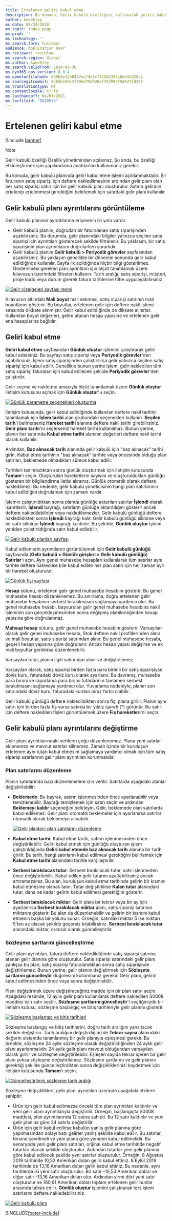 ```yaml
---
title: Ertelenen geliri kabul etme
description: Bu konuda, Gelir kabulü özelliğini kullanarak geliri kabul etme hakkında bilgiler verilir.
author: kweekley
ms.date: 08/24/2018
ms.topic: index-page
ms.prod: ''
ms.technology: ''
ms.search.form: Customer
audience: Application User
ms.reviewer: roschlom
ms.search.region: Global
ms.author: kweekley
ms.search.validFrom: 2018-08-30
ms.dyn365.ops.version: 8.0.4
ms.openlocfilehash: 8d9b5e1248497ec74e1c7125b2395c0ed4c825c2
ms.sourcegitcommit: 0e8db169c3f90bd750826af76709ef5d621fd377
ms.translationtype: HT
ms.contentlocale: tr-TR
ms.lasthandoff: 04/01/2021
ms.locfileid: "5820533"
---
```

# <a name="recognize-deferred-revenue"></a>Ertelenen geliri kabul etme

[!include [banner](../includes/banner.md)]

> [!NOTE]
> Gelir kabulü özelliği Özellik yönetiminden açılamaz. Şu anda, bu özelliği etkinleştirmek için yapılandırma anahtarları kullanmanız gerekir.

Bu konuda, gelir kabulü planında geliri kabul etme işlemi açıklanmaktadır. Bir faturanın satış siparişi için deftere nakledilmesinin ardından gelir planı olan her satış siparişi satırı için bir gelir kabulü planı oluşturulur. Satırın gelirinin ertelenip ertelenmesi gerektiğini belirlemek için satırdaki gelir planı kullanılır.

## <a name="view-revenue-recognition-schedule-details"></a>Gelir kabulü planı ayrıntılarını görüntüleme

Gelir kabulü planının ayrıntılarına erişmenin iki yolu vardır.

- Gelir kabulü planını, doğrudan bir faturalanan satış siparişinden açabilirsiniz. Bu durumda, gelir planındaki bilgiler yalnızca seçilen satış siparişi için ayrıntıları gösterecek şekilde filtrelenir. Bu yaklaşım, bir satış siparişinin plan ayrıntılarını doğrularken yararlıdır.
- Gelir kabulü planını **Gelir kabulü \> Periyodik görevler** sayfasından açabilirsiniz. Bu yaklaşım genellikle bir dönemin sonunda gelir kabul edildiğinde kullanılır. Sayfa ilk açıldığında hiçbir bilgi gösterilmez. Gösterilmesi gereken plan ayrıntıları için ölçüt tanımlamak üzere kılavuzun üzerindeki filtreleri kullanın. Tarih aralığı, satış siparişi, müşteri, proje kodu veya durum girerek fatura tarihlerine filtre uygulayabilirsiniz.

[![Gelir çizelgeleri sayfası resmi](./media/revenue-recognition-schedule-page.png)](./media/revenue-recognition-schedule-page.png)

Kılavuzun altındaki **Mali boyut** hızlı sekmesi, satış siparişi satırının mali boyutlarını gösterir. Bu boyutlar, ertelenen gelir için deftere nakil işlemi sırasında dikkate alınmıştır. Gelir kabul edildiğinde de dikkate alınırlar. Kullanılan boyut değerleri, gelire atanan hesap yapısına ve ertelenen gelir ana hesaplarına bağlıdır.

## <a name="recognize-revenue"></a>Geliri kabul etme

**Geliri kabul etme** sayfasından **Günlük oluştur** işlemini çalıştırarak geliri kabul edersiniz. Bu sayfayı satış siparişi veya **Periyodik görevler**'den açabilirsiniz. İşlem satış siparişinden çalıştırılırsa gelir yalnızca seçilen satış siparişi için kabul edilir. Genellikle bunun yerine işlem, gelir nakledilen tüm satış siparişi faturaları için kabul edilecek şekilde **Periyodik görevler**'den çalıştırılır.

Gelir seçme ve nakletme amacıyla ölçüt tanımlamak üzere **Günlük oluştur** iletişim kutusunu açmak için **Günlük oluştur**'u seçin.

[![Günlük parametre seçenekleri oluşturma](./media/revenue-recognition-create-journal.png)](./media/revenue-recognition-create-journal.png)

İletişim kutusunda, gelir kabul edildiğinde kullanılan deftere nakil tarihini tanımlamak için **İşlem tarihi** alan grubundaki seçenekleri kullanın. **Seçilen tarih**'i belirlerseniz **Hareket tarihi** alanına deftere nakil tarihi girebilirsiniz. **Gelir planı tarihi**'ni seçerseniz hareket tarihi kullanılmaz. Bunun yerine, planın her satırında **Kabul etme tarihi** alanının değerleri deftere nakil tarihi olarak kullanılır.

Ardından, **Baz alınacak tarih** alanında gelir kabulü için "baz alınacak" tarihi girin. Kabul etme tarihinin "baz alınacak" tarihte veya öncesinde olduğu plan satırları, beklemede olmadıkları sürece kabul edilir.

Tarihleri tanımladıktan sonra günlük oluşturmak için iletişim kutusunda **Tamam**'ı seçin. Oluşturulan hareketlerin sayısını ve oluşturuldukları günlüğü gösteren bir bilgilendirme iletisi alırsınız. Günlük otomatik olarak deftere nakledilmez. Bu nedenle, gelir kabulü yöneticisinin hangi plan satırlarının kabul edildiğini doğrulamak için zamanı vardır.

İşlemin çalıştırıldıktan sonra planda günlüğe aktarılan satırlar **İşlendi** olarak işaretlenir. **İşlendi** bayrağı, satırların günlüğe aktarıldığını gösterir ancak deftere nakledilebilirler veya nakledilemezler. Gelir kabulü günlüğü deftere nakledildikten sonra **İşlendi** bayrağı kalır. Gelir kabulü günlüğü silinirse veya bir satır silinirse **İşlendi** bayrağı kaldırılır. Bu şekilde, **Günlük oluştur** işlemi yeniden çalıştırıldığında satır kabul edilebilir.

[![Gelir kabulü planları sayfası](./media/revenue-recognition-rev-recog-schedule-02.png)](./media/revenue-recognition-rev-recog-schedule-02.png)

Kabul edilenlerin ayrıntılarını görüntülemek için **Gelir kabulü günlüğü** sayfasında (**Gelir kabulü \> Günlük girişleri \> Gelir kabulü günlüğü**) **Satırlar**'ı açın. Aynı genel muhasebe hesapları kullanılarak tüm satırlar aynı tarihte deftere nakledilse bile kabul edilen her plan satırı için her zaman ayrı bir hareket oluşturulur.

[![Günlük fişi sayfası](./media/revenue-recognition-journal-voucher.png)](./media/revenue-recognition-journal-voucher.png)

**Hesap** sütunu, ertelenen gelir genel muhasebe hesabını gösterir. Bu genel muhasebe hesabı düzenlenemez. Bu sınırlama, doğru ertelenen gelir muhasebe hesabının serbest bırakılmasını sağlamaya yardımcı olur. Bu genel muhasebe hesabı, başvurulan gelir genel muhasebe hesabına nakil işleminin son gerçekleşmesinden sonra değişmiş olabileceğinden hesap yapısına göre doğrulanmaz.

**Mahsup hesap** sütunu, gelir genel muhasebe hesabını gösterir. Varsayılan olarak gelir genel muhasebe hesabı, Stok deftere nakil profillerinden alınır ve mali boyutlar, satış siparişi satırından alınır. Bu genel muhasebe hesabı, geçerli hesap yapısına göre doğrulanır. Ancak hesap yapısı değişirse ve ek mali boyutlar gerekirse düzenlenebilir.

Varsayılan tutar, planın ilgili satırından alınır ve değiştirilemez.

Varsayılan olarak, satış siparişi birden fazla para birimli bir satış siparişiyse döviz kuru, faturadaki döviz kuru olarak ayarlanır. Bu davranış, muhasebe para birimi ve raporlama para birimi tutarlarının tamamen serbest bırakılmasını sağlamaya yardımcı olur. Yuvarlama nedeniyle, planın son satırındaki döviz kuru, faturadaki kurdan biraz farklı olabilir.

Gelir kabulü günlüğü deftere nakledildikten sonra fiş, plana girilir. Planın aynı satırı için birden fazla fiş varsa satırda bir yıldız işareti (\*) görünür. Bu satır için deftere nakledilen fişleri görüntülemek üzere **Fiş hareketleri**'ni seçin.

## <a name="modify-the-revenue-recognition-schedule-details"></a>Gelir kabulü planı ayrıntılarını değiştirme

Gelir planı ayrıntılarındaki verilerin çoğu düzenlenemez. Plana yeni satırlar eklenemez ve mevcut satırlar silinemez. Zaman içinde bir kuruluşun ertelenen aynı tutarı kabul etmesini sağlamaya yardımcı olmak için tüm satış siparişi satırlarının gelir planı ayrıntıları korunmalıdır.

### <a name="edit-schedule-lines"></a>Plan satırlarını düzenleme

Planın satırlarında bazı düzenlemelere izin verilir. Satırlarda aşağıdaki alanlar değiştirilebilir:

- **Beklemede**: Bu bayrak, satırın işlenmesinden önce ayarlanabilir veya temizlenebilir. Bayrağı temizlemek için satırı seçin ve ardından **Beklemeyi kaldır** seçeneğini belirleyin. Gelir, beklemede olan satırlarda kabul edilemez. Gelir planı otomatik beklemeler için ayarlanırsa satırlar otomatik olarak beklemeye alınabilir.

    [![Gelir planları: plan satırlarını düzenleme](./media/revenue-recognition-rev-revenue-schedules.png)](./media/revenue-recognition-rev-revenue-schedules.png)

- **Kabul etme tarihi**: Kabul etme tarihi, satırın işlenmesinden önce değiştirilebilir. Geliri kabul etmek için günlüğü oluşturan işlem çalıştırıldığında **Geliri kabul etmede baz alınacak tarih** alanına bir tarih girilir. Bu tarih, hangi satırların kabul edilmesi gerektiğini belirlemek için **Kabul etme tarihi** alanındaki tarihle karşılaştırılır.
- **Serbest bırakılacak tutar**: Serbest bırakılacak tutar, satır işlenmeden önce değiştirilebilir. Kabul edilen gelir tutarını azaltabilirsiniz ancak artıramazsınız. Bu alan, kuruluşun kabul etme tarihinde gelirin bir kısmını kabul etmesine olanak tanır. Tutar değiştirilirse **Kalan tutar** alanındaki tutar, daha ne kadar gelirin kabul edilmesi gerektiğini gösterir.
- **Serbest bırakılacak miktar**: Gelir planı bir tekrar veya bir ay için ayarlanırsa **Serbest bırakılacak miktar** alanı, satış siparişi satırının miktarını gösterir. Bu alan da düzenlenebilir ve gelirin bir kısmını kabul etmenin başka bir yolunu sunar. Örneğin, satırdaki miktar 5 ise miktarı 5'ten az olacak şekilde geçersiz kılabilirsiniz. **Serbest bırakılacak tutar** alanındaki miktar, oransal olarak güncelleştirilir.

### <a name="update-contract-terms"></a>Sözleşme şartlarını güncelleştirme

Gelir planı ayrıntıları, fatura deftere nakledildiğinde satış siparişi satırına atanan gelir planına göre oluşturulur. Satış siparişi satırındaki gelir planı yanlışsa bu plan, satış siparişi faturalandıktan sonra satış siparişinde değiştirilemez. Bunun yerine, gelir planını değiştirmek için **Sözleşme şartlarını güncelleştir** düğmesini kullanmanız gerekir. Gelir planı, gelirin kabul edilmesinden önce veya sonra değiştirilebilir.

Planı değiştirmek üzere değiştireceğiniz madde için bir plan satırı seçin. Aşağıdaki resimde, 12 aylık gelir planı kullanılarak deftere nakledilen S0008 maddesi için satır seçilir. **Sözleşme şartlarını güncelleştir**'i seçtiğinizde bir iletişim kutusu, sözleşme başlangıç ve bitiş tarihleriyle gelir planını gösterir.

[![Sözleşme başlangıç ve bitiş tarihleri](./media/revenue-recognition-rev-revenue-schedule-update-cntrct-dates-schedule.png)](./media/revenue-recognition-rev-revenue-schedule-update-cntrct-dates-schedule.png)

Sözleşme başlangıç ve bitiş tarihlerini, doğru tarih aralığını yansıtacak şekilde değiştirin. Tarih aralığını değiştirdiğinizde **Tekrar sayısı** alanındaki değerin sistemde tanımlanmış bir gelir planıyla eşleşmesi gerekir. Bu örnekte, sözleşme 24 aylık sözleşme olarak değiştirildiğinden 24 aylık gelir planı ayarlanmalıdır. 24 aylık gelir planı mevcut olduğundan varsayılan olarak girilir ve sözleşme değiştirilebilir. Eşleşen sayıda tekrar içeren bir gelir planı yoksa sözleşme değiştirilemez. Sözleşme şartlarını ve gelir planını gerektiği şekilde güncelleştirdikten sonra değişikliklerinizi kaydetmek için iletişim kutusunda **Tamam**'ı seçin.

[![Güncelleştirilmiş sözleşme tarih aralığı](./media/revenue-recognition-rev-revenue-schedule-update-cntrct-dates-schedule-02.png)](./media/revenue-recognition-rev-revenue-schedule-update-cntrct-dates-schedule-02.png)

Sözleşme değişiklikleri, gelir planı ayrıntıları üzerinde aşağıdaki etkilere sahiptir:

- Ürün için gelir kabul edilmezse önceki tüm plan ayrıntıları kaldırılır ve yeni gelir planı ayrıntılarıyla değiştirilir. Örneğin, başlangıçta S0008 maddesi, plan ayrıntılarında 12 satıra sahipti. Bu 12 satır kaldırılır ve yeni gelir planına göre 24 satırla değiştirilir.
- Ürün için gelir kabul edilirse kabulün yanlış gelir planına göre yapılmasından dolayı bazı gelirler yanlış şekilde kabul edilir. Bu satırlar, tersine çevrilmeli ve yeni plana göre yeniden kabul edilmelidir. Bu senaryoda yeni gelir planı satırları, orijinal kabul etme tarihinde negatif tutarları olacak şekilde oluşturulur. Ardından tutarlar yeni gelir planına göre kabul edilecek şekilde yeni satırlar oluşturulur. Örneğin, 8 Ağustos 2019 tarihinde 10,53 Amerikan doları geliri kabul ettiniz. 8 Eylül 2019 tarihinde de 13,16 Amerikan doları geliri kabul ettiniz. Bu nedenle, aynı tarihlerde iki yeni satır oluşturulur. Bir satır -10,53 Amerikan doları ve diğer satır -13,16 Amerikan doları olur. Ardından yirmi dört yeni satır oluşturulur ve 160,61 Amerikan doları toplam ertelenen gelir bunlar arasında tahsis edilir. **Günlük oluştur** işlemini çalıştırarak ters işlem satırlarını deftere nakledebilirsiniz.

[![Gelir kabulü planı](./media/revenue-recognition-rev-recog-schedule-03.png)](./media/revenue-recognition-rev-recog-schedule-03.png)


[!INCLUDE[footer-include](../../includes/footer-banner.md)]